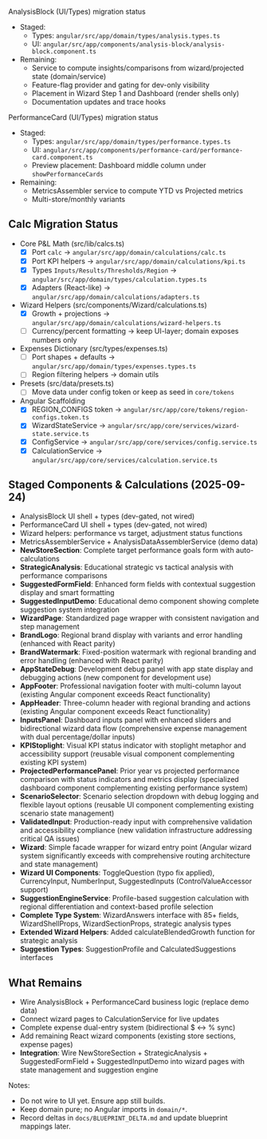 AnalysisBlock (UI/Types) migration status

- Staged:
  - Types: `angular/src/app/domain/types/analysis.types.ts`
  - UI: `angular/src/app/components/analysis-block/analysis-block.component.ts`
- Remaining:
  - Service to compute insights/comparisons from wizard/projected state (domain/service)
  - Feature-flag provider and gating for dev-only visibility
  - Placement in Wizard Step 1 and Dashboard (render shells only)
  - Documentation updates and trace hooks

PerformanceCard (UI/Types) migration status

- Staged:
  - Types: `angular/src/app/domain/types/performance.types.ts`
  - UI: `angular/src/app/components/performance-card/performance-card.component.ts`
  - Preview placement: Dashboard middle column under `showPerformanceCards`
- Remaining:
  - MetricsAssembler service to compute YTD vs Projected metrics
  - Multi-store/monthly variants

## Calc Migration Status

- Core P&L Math (src/lib/calcs.ts)
  - [x] Port `calc` → `angular/src/app/domain/calculations/calc.ts`
  - [x] Port KPI helpers → `angular/src/app/domain/calculations/kpi.ts`
  - [x] Types `Inputs/Results/Thresholds/Region` → `angular/src/app/domain/types/calculation.types.ts`
  - [x] Adapters (React-like) → `angular/src/app/domain/calculations/adapters.ts`

- Wizard Helpers (src/components/Wizard/calculations.ts)
  - [x] Growth + projections → `angular/src/app/domain/calculations/wizard-helpers.ts`
  - [ ] Currency/percent formatting → keep UI-layer; domain exposes numbers only

- Expenses Dictionary (src/types/expenses.ts)
  - [ ] Port shapes + defaults → `angular/src/app/domain/types/expenses.types.ts`
  - [ ] Region filtering helpers → domain utils

- Presets (src/data/presets.ts)
  - [ ] Move data under config token or keep as seed in `core/tokens`

- Angular Scaffolding
  - [x] REGION_CONFIGS token → `angular/src/app/core/tokens/region-configs.token.ts`
  - [x] WizardStateService → `angular/src/app/core/services/wizard-state.service.ts`
  - [x] ConfigService → `angular/src/app/core/services/config.service.ts`
  - [x] CalculationService → `angular/src/app/core/services/calculation.service.ts`

## Staged Components & Calculations (2025-09-24)

- AnalysisBlock UI shell + types (dev-gated, not wired)
- PerformanceCard UI shell + types (dev-gated, not wired)  
- Wizard helpers: performance vs target, adjustment status functions
- MetricsAssemblerService + AnalysisDataAssemblerService (demo data)
- **NewStoreSection**: Complete target performance goals form with auto-calculations
- **StrategicAnalysis**: Educational strategic vs tactical analysis with performance comparisons
- **SuggestedFormField**: Enhanced form fields with contextual suggestion display and smart formatting
- **SuggestedInputDemo**: Educational demo component showing complete suggestion system integration
- **WizardPage**: Standardized page wrapper with consistent navigation and step management
- **BrandLogo**: Regional brand display with variants and error handling (enhanced with React parity)
- **BrandWatermark**: Fixed-position watermark with regional branding and error handling (enhanced with React parity)
- **AppStateDebug**: Development debug panel with app state display and debugging actions (new component for development use)
- **AppFooter**: Professional navigation footer with multi-column layout (existing Angular component exceeds React functionality)
- **AppHeader**: Three-column header with regional branding and actions (existing Angular component exceeds React functionality)
- **InputsPanel**: Dashboard inputs panel with enhanced sliders and bidirectional wizard data flow (comprehensive expense management with dual percentage/dollar inputs)
- **KPIStoplight**: Visual KPI status indicator with stoplight metaphor and accessibility support (reusable visual component complementing existing KPI system)
- **ProjectedPerformancePanel**: Prior year vs projected performance comparison with status indicators and metrics display (specialized dashboard component complementing existing performance system)
- **ScenarioSelector**: Scenario selection dropdown with debug logging and flexible layout options (reusable UI component complementing existing scenario state management)
- **ValidatedInput**: Production-ready input with comprehensive validation and accessibility compliance (new validation infrastructure addressing critical QA issues)
- **Wizard**: Simple facade wrapper for wizard entry point (Angular wizard system significantly exceeds with comprehensive routing architecture and state management)
- **Wizard UI Components**: ToggleQuestion (typo fix applied), CurrencyInput, NumberInput, SuggestedInputs (ControlValueAccessor support)
- **SuggestionEngineService**: Profile-based suggestion calculation with regional differentiation and context-based profile selection
- **Complete Type System**: WizardAnswers interface with 85+ fields, WizardShellProps, WizardSectionProps, strategic analysis types
- **Extended Wizard Helpers**: Added calculateBlendedGrowth function for strategic analysis
- **Suggestion Types**: SuggestionProfile and CalculatedSuggestions interfaces

## What Remains

- Wire AnalysisBlock + PerformanceCard business logic (replace demo data)
- Connect wizard pages to CalculationService for live updates  
- Complete expense dual-entry system (bidirectional $ ↔ % sync)
- Add remaining React wizard components (existing store sections, expense pages)
- **Integration**: Wire NewStoreSection + StrategicAnalysis + SuggestedFormField + SuggestedInputDemo into wizard pages with state management and suggestion engine

Notes:

- Do not wire to UI yet. Ensure app still builds.
- Keep domain pure; no Angular imports in `domain/*`.
- Record deltas in `docs/BLUEPRINT_DELTA.md` and update blueprint mappings later.
